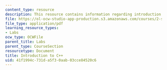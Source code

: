 ```yaml
---
content_type: resource
description: This resource contains information regarding introduction to C++.
file: https://ol-ocw-studio-app-production.s3.amazonaws.com/courses/2-s998-marine-autonomy-sensing-and-communications-spring-2012/41f1994c731da5f30aab03cce84520c6_MIT2_S998S12_Lab02.pdf
file_type: application/pdf
learning_resource_types:
- Labs
ocw_type: OCWFile
parent_title: Labs
parent_type: CourseSection
resourcetype: Document
title: Introduction to C++
uid: 41f1994c-731d-a5f3-0aab-03cce84520c6
---
```

